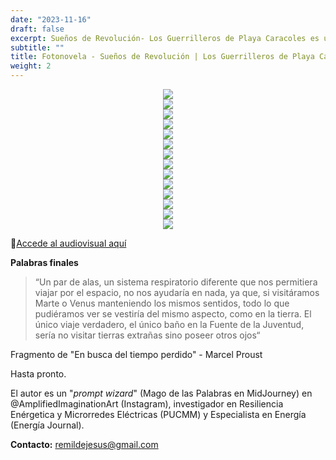```yaml
---
date: "2023-11-16"
draft: false
excerpt: Sueños de Revolución- Los Guerrilleros de Playa Caracoles es un portal, un puente temporal y una síntesis de las décadas que forjaron la identidad sociopolítica actual de la República Dominicana.  Desde el cierre de la Segunda Guerra Mundial en 1945, hasta el valiente desembarco de los guerrilleros liderados por Francisco Alberto Caamaño Deño en 1973; esta fotonovela es un viaje al pasado, un recorrido por los recuerdos de seres que ya no habitan este mundo, pero que han dejado huellas escritas con tinta y sangre.
subtitle: ""
title: Fotonovela - Sueños de Revolución | Los Guerrilleros de Playa Caracoles
weight: 2
---
```


<div align="center">
    <img src="/blog/AmplifiedImagination/SuenosDeRevolucion/1portada.png">
</div>

<div align="center">
    <img src="/blog/AmplifiedImagination/SuenosDeRevolucion/2autoria.png">
</div>

<div align="center">
    <img src="/blog/AmplifiedImagination/SuenosDeRevolucion/3introduccion.png">
</div>

<div align="center">
    <img src="/blog/AmplifiedImagination/SuenosDeRevolucion/4capitulo1.png">
</div>

<div align="center">
    <img src="/blog/AmplifiedImagination/SuenosDeRevolucion/5primerapagina.png">
</div>

<div align="center">
    <img src="/blog/AmplifiedImagination/SuenosDeRevolucion/6segundapagina.png">
</div>

<div align="center">
    <img src="/blog/AmplifiedImagination/SuenosDeRevolucion/7tercerapagina.png">
</div>

<div align="center">
    <img src="/blog/AmplifiedImagination/SuenosDeRevolucion/8cuartapagina.png">
</div>

<div align="center">
    <img src="/blog/AmplifiedImagination/SuenosDeRevolucion/9indice.png">
</div>

<div align="center">
    <img src="/blog/AmplifiedImagination/SuenosDeRevolucion/10indice.png">
</div>

<div align="center">
    <img src="/blog/AmplifiedImagination/SuenosDeRevolucion/11indice.png">
</div>

<div align="center">
    <img src="/blog/AmplifiedImagination/SuenosDeRevolucion/12indice.png">
</div>

<div align="center">
    <img src="/blog/AmplifiedImagination/SuenosDeRevolucion/13contraportada.png">
</div>

<div align="center">
    <img src="/blog/AmplifiedImagination/SuenosDeRevolucion/14descarga.png">
</div>

:art:[Accede al audiovisual aquí](https://youtu.be/foeI9B8sVlk?si=Yyv-BbJj92MrRTdh)

**Palabras finales**

>“Un par de alas, un sistema respiratorio diferente que nos permitiera viajar por el espacio, no nos ayudaría en nada, ya que, si visitáramos Marte o Venus manteniendo los mismos sentidos, todo lo que pudiéramos ver se vestiría del mismo aspecto, como en la tierra. El único viaje verdadero, el único baño en la Fuente de la Juventud, sería no visitar tierras extrañas sino poseer otros ojos“ 

Fragmento de "En busca del tiempo perdido" - Marcel Proust

Hasta pronto.

El autor es un "_prompt wizard_" (Mago de las Palabras en MidJourney) en @AmplifiedImaginationArt (Instagram), investigador en Resiliencia Enérgetica y Microrredes Eléctricas (PUCMM) y Especialista en Energía (Energía Journal).

**Contacto:** remildejesus@gmail.com
